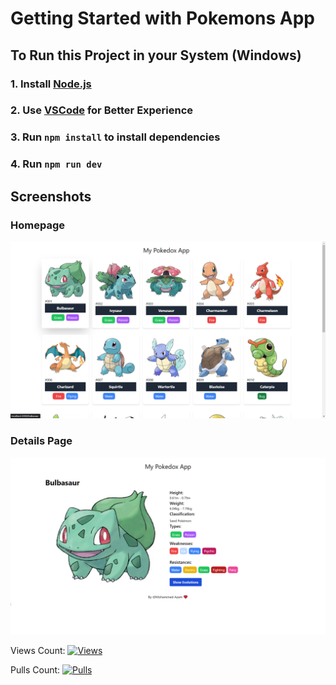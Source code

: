 
# Getting Started with Pokemons App

## To Run this Project in your System (Windows)

### 1. Install [Node.js](https://nodejs.org/en/download)

### 2. Use [VSCode](https://code.visualstudio.com/download) for Better Experience

### 3. Run `npm install` to install dependencies

### 4. Run `npm run dev`

## Screenshots

### Homepage

![Example Image](./screenshots/1.png "This is an example image")

### Details Page

![Example Image](./screenshots/2.png "This is an example image")

Views Count: [![Views](https://views.whatilearened.today/views/github/mohammedazam55/Pokemons-App.svg)](https://views.whatilearened.today/views/github/mohammedazam55/Pokemons-App)

Pulls Count: [![Pulls](https://img.shields.io/github/issues-pr/mohammedazam55/Pokemons-App)](https://img.shields.io/github/issues-pr/mohammedazam55/Pokemons-App)
